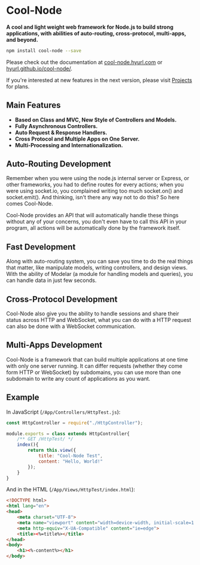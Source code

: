 # Cool-Node

**A cool and light weight web framework for Node.js to build strong**
**applications, with abilities of auto-routing, cross-protocol, multi-apps,**
**and beyond.**

```sh
npm install cool-node --save
```

Please check out the documentation at 
[cool-node.hyurl.com](http://cool-node.hyurl.com) or 
[hyurl.github.io/cool-node/](https://hyurl.github.io/cool-node/).

If you're interested at new features in the next version, please visit 
[Projects](https://github.com/Hyurl/cool-node/projects) for plans.

## Main Features

* **Based on Class and MVC, New Style of Controllers and Models.**
* **Fully Asynchronous Controllers.**
* **Auto Request & Response Handlers.**
* **Cross Protocol and Multiple Apps on One Server.**
* **Multi-Processing and Internationalization.**

## Auto-Routing Development

Remember when you were using the node.js internal server or Express, or other 
frameworks, you had to define routes for every actions; when you were using 
socket.io, you complained writing too much socket.on() and socket.emit(). And 
thinking, isn't there any way not to do this? So here comes Cool-Node.

Cool-Node provides an API that will automatically handle these things without 
any of your concerns, you don't even have to call this API in your program, 
all actions will be automatically done by the framework itself.

## Fast Development

Along with auto-routing system, you can save you time to do the real things 
that matter, like manipulate models, writing controllers, and design views. 
With the ability of Modelar (a module for handling models and queries), you 
can handle data in just few seconds.

## Cross-Protocol Development

Cool-Node also give you the ability to handle sessions and share their status 
across HTTP and WebSocket, what you can do with a HTTP request can also be 
done with a WebSocket communication.

## Multi-Apps Development

Cool-Node is a framework that can build multiple applications at one time with
only one server running. It can differ requests (whether they come form HTTP 
or WebSocket) by subdomains, you can use more than one subdomain to write any 
count of applications as you want.

## Example

In JavaScript (`/App/Controllers/HttpTest.js`):

```javascript
const HttpController = require("./HttpController");

module.exports = class extends HttpController{
    /** GET /HttpTest/ */
    index(){
        return this.view({
            title: "Cool-Node Test",
            content: "Hello, World!"
        });
    }
}
```

And in the HTML (`/App/Views/HttpTest/index.html`):

```html
<!DOCTYPE html>
<html lang="en">
<head>
    <meta charset="UTF-8">
    <meta name="viewport" content="width=device-width, initial-scale=1.0">
    <meta http-equiv="X-UA-Compatible" content="ie=edge">
    <title><%=title%></title>
</head>
<body>
    <h1><%-content%></h1>
</body>
```